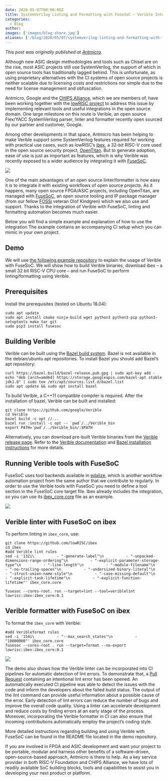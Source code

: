 ```yaml
---
date: 2020-05-07T00:00:00Z
title: SystemVerilog Linting and Formatting with FuseSoC – Verible Integration
categories:
  - Blog
author:
images: ['images/blog-share.jpg']
aliases: ['/blog/2020/05/07/systemverilog-linting-and-formatting-with-fusesoc-verible-integration/']
---
```


*This post was originally published at [Antmicro](https://antmicro.com/blog/2020/04/systemverilog-linter-and-formatter-in-fusesoc/).*

Although new ASIC design methodologies and tools such as Chisel are on the rise, most ASIC projects still use SystemVerilog, the support of which in open source tools has traditionally lagged behind. This is unfortunate, as using proprietary alternatives with the CI systems of open source projects is neither scalable due to licensing costs and restrictions nor simple due to the need for license management and obfuscation.

Antmicro, Google and the [CHIPS Alliance](https://chipsalliance.org/), which we are members of, have been working together with the [lowRISC project](https://www.lowrisc.org/) to address this issue by implementing relevant tools and useful integrations in the open source domain. One large milestone on this route is Verible, an open source Flex/YACC SystemVerilog parser, linter and formatter recently open sourced by our partner and customer, Google.

Among other developments in that space, Antmicro has been helping to make Verible support some SystemVerilog features required for working with practical use cases, such as lowRISC’s [ibex](https://github.com/lowRISC/ibex), a 32-bit RISC-V core used in the open source security project, [OpenTitan](https://opentitan.org/). But to generate adoption, ease of use is just as important as features, which is why Verible was recently exposed to a wider audience by integrating it with [FuseSoC](https://github.com/olofk/fusesoc).

![](Logos-1024x440.png)

One of the main advantages of an open source linter/formatter is how easy it is to integrate it with existing workflows of open source projects. As it happens, many open source FPGA/ASIC projects, including OpenTitan, are managed with [FuseSoC](https://github.com/olofk/fusesoc), an open source tooling and IP package manager (from our fellow [FOSSi](https://fossi-foundation.org/) veteran Olof Kindgren) which we also use and support. Thanks to the integration of Verible with FuseSoC, linting and formatting automation becomes much easier.

Below you will find a simple example and explanation of how to use the integration The example contains an accompanying CI setup which you can mimic in your own project.

## Demo

We will use [the following example repository](https://github.com/antmicro/fusesoc-verible-demo) to explain the usage of Verible with FuseSoC.
We will show how to build Verible binaries, download ibex – a small 32 bit RISC-V CPU core – and run FuseSoC to perform linting/formatting using Verible.

## Prerequisites

Install the prerequisites (tested on Ubuntu 18.04):

```
sudo apt update
sudo apt install cmake ninja-build wget python3 python3-pip python3-setuptools make tar git
sudo pip3 install fusesoc
```

## Building Verible

Verible can be built using the [Bazel build system](https://bazel.build/).
Bazel is not available in the debian/ubuntu apt repositories. To install Bazel you should add Bazel’s apt repository:

```
curl https://bazel.build/bazel-release.pub.gpg | sudo apt-key add -
echo "deb [arch=amd64] https://storage.googleapis.com/bazel-apt stable jdk1.8" | sudo tee /etc/apt/sources.list.d/bazel.list
sudo apt update && sudo apt install bazel
```

To build Verible, a C++11 compatible compiler is required. After the installation of bazel, Verible can be built and installed:

```
git clone https://github.com/google/Verible
cd Verible
bazel build -c opt //...
bazel run :install -c opt -- `pwd`/../Verible_bin
export PATH=`pwd`/../Verible_bin/:$PATH
```

Alternatively, you can download pre-built Verible binaries from the [Verible release page](https://github.com/google/Verible/releases). Refer to the [Verible documentation](https://github.com/google/Verible) and [Bazel installation instructions](https://docs.bazel.build/versions/master/install.html) for more details.

## Running Verible tools with FuseSoC

FuseSoC uses tool backends available in [edalize](https://github.com/olofk/edalize), which is another workflow automation project from the same author that we contribute to regularly. In order to use the Verible tools with FuseSoC you need to define a tool section in the FuseSoC core target file. Ibex already includes the integration, so you can use its [ibex_core.core](https://github.com/lowRISC/ibex/blob/master/ibex_core.core) file as an example.

[![](pMbg6ZZ4X5jYWdC3AXCRYkcSU.svg)](https://asciinema.org/a/pMbg6ZZ4X5jYWdC3AXCRYkcSU)

## Verible linter with FuseSoC on ibex

To perform linting in `ibex_core`, use:

```
git clone https://github.com/lowRISC/ibex
cd ibex
#add Verible lint rules
sed -i '132i\          - "-generate-label"\n          - "-unpacked-dimensions-range-ordering"\n          - "-explicit-parameter-storage-type"\n          - "-line-length"\n          - "-module-filename"\n          - "-no-trailing-spaces"\n          - "-undersized-binary-literal"\n          - "-struct-union-name-style"\n          - "-case-missing-default"\n          - "-explicit-task-lifetime"\n          - "-explicit-function-lifetime"' ibex_core.core

fusesoc --cores-root. run --target=lint --tool=veriblelint lowrisc:ibex:ibex_core:0.1
```

## Verible formatter with FuseSoC on ibex

To format the `ibex_core` with Verible:

```
#add Veribleformat rules
sed -i '154i\          - "--max_search_states"\n          - "10000000"' ibex_core.core
fusesoc --cores-root . run --target=format --no-export lowrisc:ibex:ibex_core:0.1
```

[![](rIjiekwlO2gv8E51ZDzYIETPF.svg)](https://asciinema.org/a/rIjiekwlO2gv8E51ZDzYIETPF)

The demo also shows how the Verible linter can be incorporated into CI pipelines for automatic detection of lint errors. To demonstrate that, a [Pull Request](https://github.com/antmicro/fusesoc-verible-demo/pull/1) containing an intentional lint error has been opened. An automatically executed CI pipeline was able to detect the issues with the code and inform the developers about the failed build status. The output of the lint command can provide useful information about a possible cause of the error. Early detection of lint errors can reduce the number of bugs and improve the overall code quality. Using a linter can accelerate development and reduce costs by finding errors at an early stage of the process. Moreover, incorporating the Verible formatter in CI can also ensure that incoming contributions automatically employ the project’s coding style.

More detailed instructions regarding building and using Verible with FuseSoC can be found in the README file located in the demo repository.

If you are involved in FPGA and ASIC development and want your project to be portable, modular and harness other benefits of a software-driven, open-source-based approach, Antmicro is there to help. As a key service provider in both RISC-V Foundation and CHIPS Alliance, we have lots of readily available SoC building blocks, tools and capabilities to assist you in developing your next product or platform.